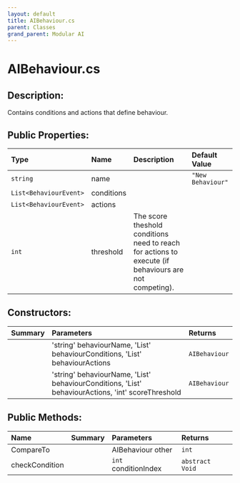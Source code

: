 ```yaml
---
layout: default
title: AIBehaviour.cs
parent: Classes
grand_parent: Modular AI
---
```


# AIBehaviour.cs

## Description:
Contains conditions and actions that define behaviour.

## Public Properties:

| Type        | Name | Description         | Default Value |
|:-------------|:----|:------------------|:------|
|  `string` | name |  | `"New Behaviour"` |
|  `List<BehaviourEvent>` | conditions |  |  |
|  `List<BehaviourEvent>` | actions |  |  |
|  `int` | threshold | The score theshold conditions need to reach for actions to execute (if behaviours are not competing). |  |

## Constructors:

| Summary      | Parameters | Returns |
|:------------------|:-----------|:--------|
|  | 'string' behaviourName, 'List<BehaviourEvent>' behaviourConditions, 'List<BehaviourEvent>' behaviourActions | `AIBehaviour` |
|  | 'string' behaviourName, 'List<BehaviourEvent>' behaviourConditions, 'List<BehaviourEvent>' behaviourActions, 'int' scoreThreshold | `AIBehaviour` |

## Public Methods:

| Name | Summary      | Parameters | Returns |
|:----|:------------------|:-----------|:--------|
| CompareTo |  | AIBehaviour other | `int` |
| checkCondition |  | `int` conditionIndex | `abstract Void` |
